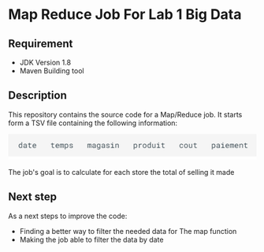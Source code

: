# Map Reduce Job For Lab 1 Big Data
## Requirement
* JDK Version 1.8
* Maven Building tool

## Description
This repository contains the source code for a Map/Reduce job. It starts form a TSV file containing the following information:

![Image Explaining the data format](./data-format.png)

The job's goal is to calculate for each store the total of selling it made

## Next step
As a next steps to improve the code:
* Finding a better way to filter the needed data for The map function
* Making the job able to filter the data by date